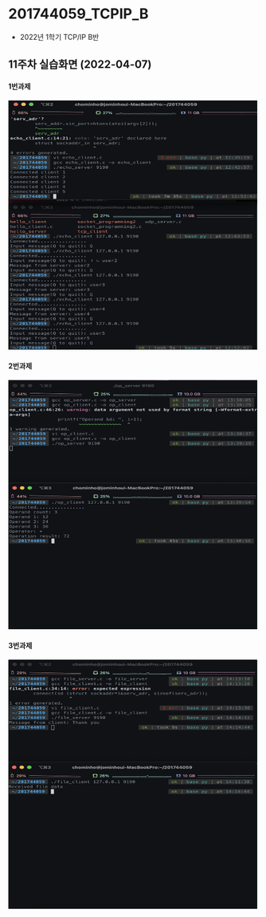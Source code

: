 # 201744059_TCPIP_B
  - 2022년 1학기 TCP/IP B반


## 11주차 실습화면 (2022-04-07)

#### 1번과제
<img width="500" height="500" src="https://github.com/chominho14/201744059_TCPIP_B/blob/main/pic/1.png"></img>


#### 2번과제
<img width="500" height="500" src="https://github.com/chominho14/201744059_TCPIP_B/blob/main/pic/2.png"></img>


#### 3번과제
<img width="500" height="500" src="https://github.com/chominho14/201744059_TCPIP_B/blob/main/pic/3.png"></img>

